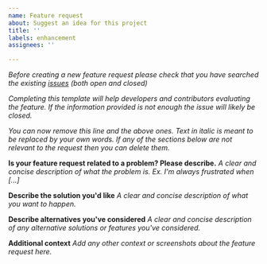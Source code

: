```yaml
---
name: Feature request
about: Suggest an idea for this project
title: ''
labels: enhancement
assignees: ''

---
```


*Before creating a new feature request please check that you have searched the existing [issues](https://github.com/proddy/EMS-ESP/issues) (both open and closed)*

*Completing this template will help developers and contributors evaluating the feature. If the information provided is not enough the issue will likely be closed.*

*You can now remove this line and the above ones. Text in italic is meant to be replaced by your own words. If any of the sections below are not relevant to the request then you can delete them.*

**Is your feature request related to a problem? Please describe.**
*A clear and concise description of what the problem is. Ex. I'm always frustrated when [...]*

**Describe the solution you'd like**
*A clear and concise description of what you want to happen.*

**Describe alternatives you've considered**
*A clear and concise description of any alternative solutions or features you've considered.*

**Additional context**
*Add any other context or screenshots about the feature request here.*

